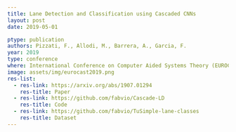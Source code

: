 ```yaml
---
title: Lane Detection and Classification using Cascaded CNNs
layout: post
date: 2019-05-01

ptype: publication
authors: Pizzati, F., Allodi, M., Barrera, A., Garcia, F.
year: 2019
type: conference
where: International Conference on Computer Aided Systems Theory (EUROCAST)
image: assets/img/eurocast2019.png
res-list:
  - res-link: https://arxiv.org/abs/1907.01294
    res-title: Paper
  - res-link: https://github.com/fabvio/Cascade-LD
    res-title: Code
  - res-link: https://github.com/fabvio/TuSimple-lane-classes
    res-title: Dataset
---
```

